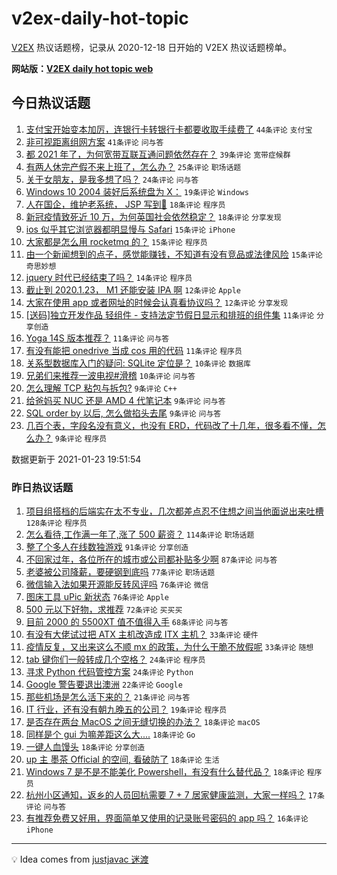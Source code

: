 # v2ex-daily-hot-topic

[V2EX](https://www.v2ex.com/) 热议话题榜，记录从 2020-12-18 日开始的 V2EX 热议话题榜单。

**网站版：[V2EX daily hot topic web](https://realleonardo.github.io/v2ex-daily-hot-topic-web/)**

## 今日热议话题

<!-- TODAY BEGIN -->

1. [支付宝开始变本加厉，连银行卡转银行卡都要收取手续费了](https://www.v2ex.com/t/747601) `44条评论` `支付宝`
1. [非可视距离组网方案](https://www.v2ex.com/t/747638) `41条评论` `问与答`
1. [都 2021 年了，为何宽带互联互通问题依然存在？](https://www.v2ex.com/t/747608) `39条评论` `宽带症候群`
1. [有两人休完产假不来上班了，怎么办？](https://www.v2ex.com/t/747708) `25条评论` `职场话题`
1. [关于女朋友，是我多想了吗？](https://www.v2ex.com/t/747679) `24条评论` `问与答`
1. [Windows 10 2004 装好后系统盘为 X：](https://www.v2ex.com/t/747661) `19条评论` `Windows`
1. [人在国企，维护老系统， JSP 写到🤮](https://www.v2ex.com/t/747678) `18条评论` `程序员`
1. [新冠疫情致死近 10 万，为何英国社会依然稳定？](https://www.v2ex.com/t/747623) `18条评论` `分享发现`
1. [ios 似乎其它浏览器都明显慢与 Safari](https://www.v2ex.com/t/747658) `15条评论` `iPhone`
1. [大家都是怎么用 rocketmq 的？](https://www.v2ex.com/t/747645) `15条评论` `程序员`
1. [由一个新闻想到的点子，感觉能赚钱，不知道有没有竞品或法律风险](https://www.v2ex.com/t/747592) `15条评论` `奇思妙想`
1. [jquery 时代已经结束了吗？](https://www.v2ex.com/t/747726) `14条评论` `程序员`
1. [截止到 2020.1.23， M1 还能安装 IPA 啊](https://www.v2ex.com/t/747668) `12条评论` `Apple`
1. [大家在使用 app 或者网址的时候会认真看协议吗？](https://www.v2ex.com/t/747664) `12条评论` `分享发现`
1. [[送码]独立开发作品 轻组件 - 支持法定节假日显示和排班的组件集](https://www.v2ex.com/t/747596) `11条评论` `分享创造`
1. [Yoga 14S 版本推荐？](https://www.v2ex.com/t/747587) `11条评论` `问与答`
1. [有没有能把 onedrive 当成 cos 用的代码](https://www.v2ex.com/t/747583) `11条评论` `程序员`
1. [关系型数据库入门的疑问: SQLite 定位是？](https://www.v2ex.com/t/747715) `10条评论` `数据库`
1. [兄弟们来推荐一波电视#滑稽](https://www.v2ex.com/t/747600) `10条评论` `问与答`
1. [怎么理解 TCP 粘包与拆包?](https://www.v2ex.com/t/747735) `9条评论` `C++`
1. [给爸妈买 NUC 还是 AMD 4 代笔记本](https://www.v2ex.com/t/747702) `9条评论` `问与答`
1. [SQL order by 以后, 怎么做掐头去尾](https://www.v2ex.com/t/747691) `9条评论` `问与答`
1. [几百个表，字段名没有意义，也没有 ERD，代码改了十几年，很多看不懂，怎么办？](https://www.v2ex.com/t/747644) `9条评论` `程序员`

数据更新于 2021-01-23 19:51:54

<!-- TODAY END -->

### 昨日热议话题

<!-- YESTERDAY BEGIN -->

1. [项目组搭档的后端实在太不专业，几次都差点忍不住想之间当他面说出来吐槽](https://www.v2ex.com/t/747316) `128条评论` `程序员`
1. [怎么看待,工作满一年了,涨了 500 薪资？](https://www.v2ex.com/t/747298) `114条评论` `职场话题`
1. [整了个多人在线数独游戏](https://www.v2ex.com/t/747319) `91条评论` `分享创造`
1. [不回家过年，各位所在的城市或公司都补贴多少啊](https://www.v2ex.com/t/747246) `87条评论` `问与答`
1. [老婆被公司降薪，要硬钢到底吗](https://www.v2ex.com/t/747336) `77条评论` `职场话题`
1. [微信输入法如果开源能反转风评吗](https://www.v2ex.com/t/747327) `76条评论` `微信`
1. [图床工具 uPic 新状态](https://www.v2ex.com/t/747245) `76条评论` `Apple`
1. [500 元以下好物，求推荐](https://www.v2ex.com/t/747270) `72条评论` `买买买`
1. [目前 2000 的 5500XT 值不值得入手](https://www.v2ex.com/t/747379) `68条评论` `问与答`
1. [有没有大佬试过把 ATX 主机改造成 ITX 主机？](https://www.v2ex.com/t/747451) `33条评论` `硬件`
1. [疫情反复，又出来这么不顺 mx 的政策，为什么干脆不放假呢](https://www.v2ex.com/t/747254) `33条评论` `随想`
1. [tab 键你们一般转成几个空格？](https://www.v2ex.com/t/747545) `24条评论` `程序员`
1. [寻求 Python 代码管控方案](https://www.v2ex.com/t/747430) `24条评论` `Python`
1. [Google 警告要退出澳洲](https://www.v2ex.com/t/747521) `22条评论` `Google`
1. [那些机场是怎么活下来的？](https://www.v2ex.com/t/747276) `21条评论` `问与答`
1. [IT 行业，还有没有朝九晚五的公司？](https://www.v2ex.com/t/747498) `19条评论` `程序员`
1. [是否存在两台 MacOS 之间无缝切换的办法？](https://www.v2ex.com/t/747559) `18条评论` `macOS`
1. [同样是个 gui 为嘛差距这么大....](https://www.v2ex.com/t/747504) `18条评论` `Go`
1. [一键人血馒头](https://www.v2ex.com/t/747495) `18条评论` `分享创造`
1. [up 主 墨茶 Official 的空间, 看破防了](https://www.v2ex.com/t/747459) `18条评论` `生活`
1. [Windows 7 是不是不能美化 Powershell，有没有什么替代品？](https://www.v2ex.com/t/747291) `18条评论` `程序员`
1. [杭州小区通知，返乡的人员回杭需要 7 + 7 居家健康监测，大家一样吗？](https://www.v2ex.com/t/747324) `17条评论` `问与答`
1. [有推荐免费又好用，界面简单又使用的记录账号密码的 app 吗？](https://www.v2ex.com/t/747373) `16条评论` `iPhone`

<!-- YESTERDAY END -->

---

💡 Idea comes from [justjavac 迷渡](https://github.com/justjavac/)
